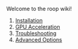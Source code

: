 Welcome to the roop wiki!

1. [Installation](https://github.com/s0md3v/roop/wiki/1.-Installation)
2. [GPU Acceleration](https://github.com/s0md3v/roop/wiki/2.-GPU-Acceleration)
3. [Troubleshooting](https://github.com/s0md3v/roop/wiki/2.-Troubleshooting)
4. [Advanced Options](https://github.com/s0md3v/roop/wiki/Advanced-Options)
